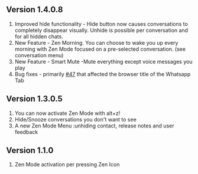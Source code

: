 Version 1.4.0.8
---------------
1. Improved hide functionality - Hide button now causes conversations to completely disappear visually. Unhide is possible per conversation and for all hidden chats.
2. New Feature - Zen Morning. You can choose to wake you up every morning with Zen Mode focused on a pre-selected conversation. (see conversation menu)
3. New Feature - Smart Mute -Mute everything except voice messages you play
4. Bug fixes - primarily [#47](https://github.com/zen-mode/Whatsapp-Zen-Mode/issues/47) that affected the browser title of the Whatsapp Tab

Version 1.3.0.5
---------------
1. You can now activate Zen Mode with alt+z!
2. Hide/Snooze conversations you don't want to see
3. A new Zen Mode Menu :unhiding contact, release notes and user feedback

Version 1.1.0
-------------
1. Zen Mode activation per pressing Zen Icon

